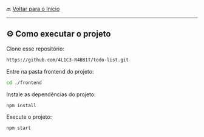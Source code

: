 🔙 [Voltar para o Início](https://github.com/4L1C3-R4BB1T/todo-list "Voltar para o Início")

---

## ⚙️ Como executar o projeto

Clone esse repositório:

```bash
https://github.com/4L1C3-R4BB1T/todo-list.git
```

Entre na pasta frontend do projeto:

```bash
cd ./frontend
```

Instale as dependências do projeto:

```bash
npm install
```

Execute o projeto:

```bash
npm start
```
